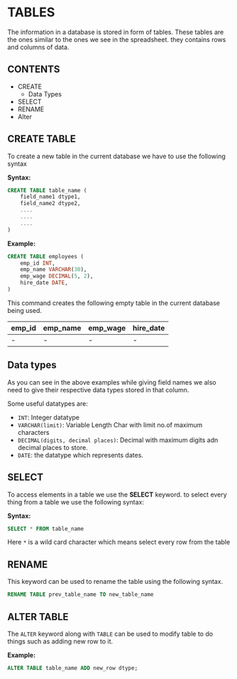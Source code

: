 # TABLES

The information in a database is stored in form of tables. These tables are the ones similar to the ones we see in the spreadsheet. they contains rows and columns of data.

## CONTENTS

- CREATE
  - Data Types
- SELECT
- RENAME
- Alter

## CREATE TABLE

To create a new table in the current database we have to use the following syntax

**Syntax:**

```sql
CREATE TABLE table_name (
    field_name1 dtype1,
    field_name2 dtype2,
    ....
    ....
    ....
)
```

**Example:**

```sql
CREATE TABLE employees (
    emp_id INT,
    emp_name VARCHAR(30),
    emp_wage DECIMAL(5, 2),
    hire_date DATE,
)
```

This command creates the following empty table in the current database being used.

| emp_id | emp_name | emp_wage | hire_date |
| -------- | ------- | ------- | ------- |
| - | - |  - | - |


## Data types

As you can see in the above examples while giving field names we also need to give their respective data types stored in that column.

Some useful datatypes are:

- `INT`: Integer datatype
- `VARCHAR(limit)`: Variable Length Char with limit no.of maximum characters
- `DECIMAL(digits, decimal places)`: Decimal with maximum digits adn decimal places to store.
- `DATE`: the datatype which represents dates.

## SELECT

To access elements in a table we use the **SELECT** keyword. to select every thing from a table we use the following syntax:

**Syntax:**

```sql
SELECT * FROM table_name
```

Here `*` is a wild card character which means select every row from the table

## RENAME  

This keyword can be used to rename the table using the following syntax.

```sql
RENAME TABLE prev_table_name TO new_table_name
```

## ALTER TABLE

The `ALTER` keyword along with `TABLE` can be used to modify table to do things such as adding new row to it.

**Example:**

```sql
ALTER TABLE table_name ADD new_row dtype;
```
